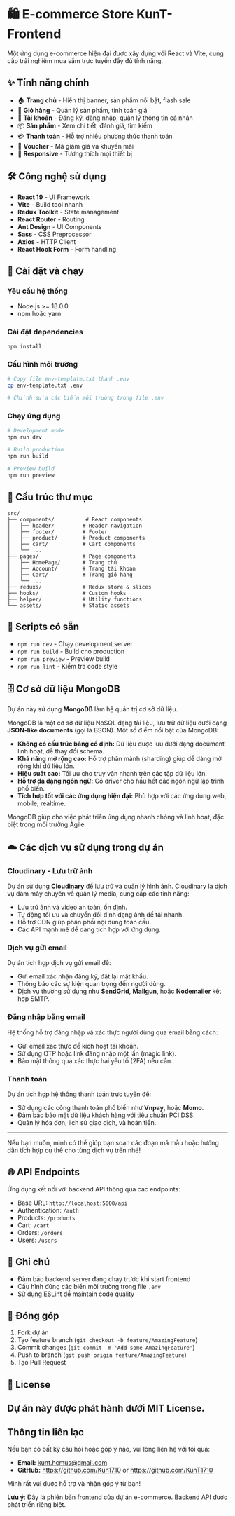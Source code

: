 # 🛍️ E-commerce Store KunT- Frontend

Một ứng dụng e-commerce hiện đại được xây dựng với React và Vite, cung cấp trải nghiệm mua sắm trực tuyến đầy đủ tính năng.

## ✨ Tính năng chính

- 🏠 **Trang chủ** - Hiển thị banner, sản phẩm nổi bật, flash sale
- 🛒 **Giỏ hàng** - Quản lý sản phẩm, tính toán giá
- 👤 **Tài khoản** - Đăng ký, đăng nhập, quản lý thông tin cá nhân
- 📦 **Sản phẩm** - Xem chi tiết, đánh giá, tìm kiếm
- 💳 **Thanh toán** - Hỗ trợ nhiều phương thức thanh toán
- 🎫 **Voucher** - Mã giảm giá và khuyến mãi
- 📱 **Responsive** - Tương thích mọi thiết bị

## 🛠️ Công nghệ sử dụng

- **React 19** - UI Framework
- **Vite** - Build tool nhanh
- **Redux Toolkit** - State management
- **React Router** - Routing
- **Ant Design** - UI Components
- **Sass** - CSS Preprocessor
- **Axios** - HTTP Client
- **React Hook Form** - Form handling

## 🚀 Cài đặt và chạy

### Yêu cầu hệ thống
- Node.js >= 18.0.0
- npm hoặc yarn

### Cài đặt dependencies
```bash
npm install
```

### Cấu hình môi trường
```bash
# Copy file env-template.txt thành .env
cp env-template.txt .env

# Chỉnh sửa các biến môi trường trong file .env
```

### Chạy ứng dụng
```bash
# Development mode
npm run dev

# Build production
npm run build

# Preview build
npm run preview
```

## 📁 Cấu trúc thư mục

```
src/
├── components/          # React components
│   ├── header/         # Header navigation
│   ├── footer/         # Footer
│   ├── product/        # Product components
│   ├── cart/           # Cart components
│   └── ...
├── pages/              # Page components
│   ├── HomePage/       # Trang chủ
│   ├── Account/        # Trang tài khoản
│   ├── Cart/           # Trang giỏ hàng
│   └── ...
├── reduxs/             # Redux store & slices
├── hooks/              # Custom hooks
├── helper/             # Utility functions
└── assets/             # Static assets
```

## 🔧 Scripts có sẵn

- `npm run dev` - Chạy development server
- `npm run build` - Build cho production
- `npm run preview` - Preview build
- `npm run lint` - Kiểm tra code style



## 🗄️ Cơ sở dữ liệu MongoDB

Dự án này sử dụng **MongoDB** làm hệ quản trị cơ sở dữ liệu.

MongoDB là một cơ sở dữ liệu NoSQL dạng tài liệu, lưu trữ dữ liệu dưới dạng **JSON-like documents** (gọi là BSON). Một số điểm nổi bật của MongoDB:

- **Không có cấu trúc bảng cố định:** Dữ liệu được lưu dưới dạng document linh hoạt, dễ thay đổi schema.
- **Khả năng mở rộng cao:** Hỗ trợ phân mảnh (sharding) giúp dễ dàng mở rộng khi dữ liệu lớn.
- **Hiệu suất cao:** Tối ưu cho truy vấn nhanh trên các tập dữ liệu lớn.
- **Hỗ trợ đa dạng ngôn ngữ:** Có driver cho hầu hết các ngôn ngữ lập trình phổ biến.
- **Tích hợp tốt với các ứng dụng hiện đại:** Phù hợp với các ứng dụng web, mobile, realtime.

MongoDB giúp cho việc phát triển ứng dụng nhanh chóng và linh hoạt, đặc biệt trong môi trường Agile.


## ☁️ Các dịch vụ sử dụng trong dự án

### Cloudinary - Lưu trữ ảnh
Dự án sử dụng **Cloudinary** để lưu trữ và quản lý hình ảnh. Cloudinary là dịch vụ đám mây chuyên về quản lý media, cung cấp các tính năng:

- Lưu trữ ảnh và video an toàn, ổn định.
- Tự động tối ưu và chuyển đổi định dạng ảnh để tải nhanh.
- Hỗ trợ CDN giúp phân phối nội dung toàn cầu.
- Các API mạnh mẽ dễ dàng tích hợp với ứng dụng.

### Dịch vụ gửi email
Dự án tích hợp dịch vụ gửi email để:

- Gửi email xác nhận đăng ký, đặt lại mật khẩu.
- Thông báo các sự kiện quan trọng đến người dùng.
- Dịch vụ thường sử dụng như **SendGrid**, **Mailgun**, hoặc **Nodemailer** kết hợp SMTP.

### Đăng nhập bằng email
Hệ thống hỗ trợ đăng nhập và xác thực người dùng qua email bằng cách:

- Gửi email xác thực để kích hoạt tài khoản.
- Sử dụng OTP hoặc link đăng nhập một lần (magic link).
- Bảo mật thông qua xác thực hai yếu tố (2FA) nếu cần.

### Thanh toán
Dự án tích hợp hệ thống thanh toán trực tuyến để:

- Sử dụng các cổng thanh toán phổ biến như **Vnpay**, hoặc **Momo**.
- Đảm bảo bảo mật dữ liệu khách hàng với tiêu chuẩn PCI DSS.
- Quản lý hóa đơn, lịch sử giao dịch, và hoàn tiền.

---

Nếu bạn muốn, mình có thể giúp bạn soạn các đoạn mã mẫu hoặc hướng dẫn tích hợp cụ thể cho từng dịch vụ trên nhé!


## 🌐 API Endpoints

Ứng dụng kết nối với backend API thông qua các endpoints:
- Base URL: `http://localhost:5000/api`
- Authentication: `/auth`
- Products: `/products`
- Cart: `/cart`
- Orders: `/orders`
- Users: `/users`

## 📝 Ghi chú

- Đảm bảo backend server đang chạy trước khi start frontend
- Cấu hình đúng các biến môi trường trong file `.env`
- Sử dụng ESLint để maintain code quality

## 🤝 Đóng góp

1. Fork dự án
2. Tạo feature branch (`git checkout -b feature/AmazingFeature`)
3. Commit changes (`git commit -m 'Add some AmazingFeature'`)
4. Push to branch (`git push origin feature/AmazingFeature`)
5. Tạo Pull Request

## 📄 License

Dự án này được phát hành dưới MIT License.
---
## Thông tin liên lạc

Nếu bạn có bất kỳ câu hỏi hoặc góp ý nào, vui lòng liên hệ với tôi qua:

- **Email:** kunt.hcmus@gmail.com
- **GitHub:** https://github.com/Kun1710 or https://github.com/KunT1710


Mình rất vui được hỗ trợ và nhận góp ý từ bạn!

**Lưu ý**: Đây là phiên bản frontend của dự án e-commerce. Backend API được phát triển riêng biệt.
